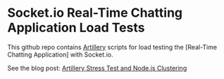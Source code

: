 # Socket.io Real-Time Chatting Application Load Tests

This github repo contains [Artillery](https://artillery.io) scripts for load testing the [Real-Time Chatting Application] with Socket.io.

See the blog post: [Artillery Stress Test and Node.js Clustering](https://medium.com/@j.thechois/artillery-stress-test%EC%99%80-node-js-clustering-1%ED%8E%B8-%EB%B0%B0%EA%B2%BD-%EB%B0%8F-%EB%8F%84%EA%B5%AC-8f545670dc4f)
